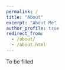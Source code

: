 ```yaml
---
permalink: /
title: "About"
excerpt: "About Me"
author_profile: true
redirect_from: 
  - /about/
  - /about.html
---
```


To be filled
